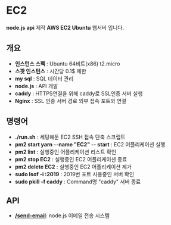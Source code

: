 # EC2

**node.js** **api** 제작 **AWS EC2 Ubuntu** 웹서버 입니다.

## 개요

- **인스턴스 스펙** : Ubuntu 64비트(x86) t2.micro
- **스팟 인스턴스** : 시간당 0.1$ 제한
- **my sql** : SQL 데이터 관리
- **node.js** : API 개발
- **caddy** : HTTPS연결을 위해 caddy로 SSL인증 서버 실행
- **Nginx** : SSL 인증 서버 경로 외부 접속 포트와 연결

## 명령어

- **./run.sh** : 세팅해둔 EC2 SSH 접속 단축 스크립트
- **pm2 start yarn --name "EC2" -- start** : EC2 어플리케이션 실행
- **pm2 list** : 실행중인 어플리케이션 리스트 확인
- **pm2 stop EC2** : 실행중인 EC2 어플리케이션 종료
- **pm2 delete EC2** : 실행중인 EC2 어플리케이션 제거
- **sudo lsof -i :2019** : 2019번 포트 사용중인 서버 확인
- **sudo pkill -f caddy** : Command명 "caddy" 서버 종료

## API

- [**/send-email**](http://ec2-52-78-160-140.ap-northeast-2.compute.amazonaws.com:3100/send-email): node.js 이메일 전송 시스템
